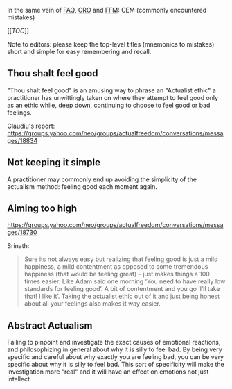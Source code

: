 In the same vein of [FAQ](http://actualfreedom.com.au/sundry/frequentquestions/faqindex.htm), [CRO](http://actualfreedom.com.au/sundry/commonobjections/croindex.htm) and [FFM](http://actualfreedom.com.au/sundry/floggedmisconceptions/ffmindex.htm): CEM (commonly encountered mistakes)

[[_TOC_]]

Note to editors: please keep the top-level titles (mnemonics to mistakes) short and simple for easy remembering and recall.

## Thou shalt feel good

"Thou shalt feel good" is an amusing way to phrase an "Actualist ethic" a practitioner has unwittingly taken on where they attempt to feel good only as an ethic while, deep down, continuing to choose to feel good or bad feelings.

Claudiu's report: https://groups.yahoo.com/neo/groups/actualfreedom/conversations/messages/18834

## Not keeping it simple

A practitioner may commonly end up avoiding the simplicity of the actualism method: feeling good each moment again.



## Aiming too high

https://groups.yahoo.com/neo/groups/actualfreedom/conversations/messages/18730

Srinath:
> Sure its not always easy but realizing that feeling good is just a mild happiness, a mild contentment as opposed to some tremendous happiness (that would be feeling great) – just  makes things a 100 times easier.  Like Adam said one morning ‘You need to have really low standards for feeling good’.  A bit of contentment and you go ‘I’ll take that! I like it’. Taking the actualist ethic out of it and just being honest about all your feelings also makes it way easier.


## Abstract Actualism

Failing to pinpoint and investigate the exact causes of emotional reactions, and philosophizing in general about why it is silly to feel bad. By being very specific and careful about why exactly you are feeling bad, you can be very specific about why it is silly to feel bad. This sort of specificity will make the investigation more "real" and it will have an effect on emotions not just intellect.
